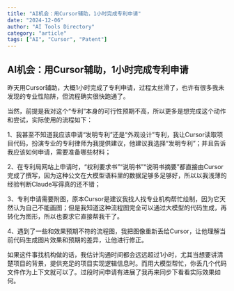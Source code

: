 ```yaml
---
title: "AI机会：用Cursor辅助，1小时完成专利申请"
date: "2024-12-06"
author: "AI Tools Directory"
category: "article"
tags: ["AI", "Cursor", "Patent"]
---
```


## AI机会：用Cursor辅助，1小时完成专利申请
昨天用Cursor辅助，大概1小时完成了专利申请，过程太丝滑了，也许有很多我未发现的专业性陷阱，但流程确实很快跑通了。

当然，前提是我对这个“专利”本身的可行性预期不高，所以更多是想完成这个动作和尝试，实际使用的流程如下：

1、我甚至不知道我应该申请“发明专利”还是“外观设计”专利，我让Cursor读取项目代码，扮演专业的专利律师为我提供建议，他建议我选择“发明专利”；并且告诉我应该如何申请，需要准备哪些材料；  

2、在专利局网站上申请时，“权利要求书”“说明书”“说明书摘要”都直接由Cursor完成了撰写，因为这种公文在大模型语料里的数据足够多足够好，所以以我浅薄的经验判断Claude写得真的还不错；  

3、专利申请需要附图，原本Cursor是建议我找人找专业机构帮忙绘制，因为它天然认为自己不能画图；但是我知道这种流程图完全可以通过大模型的代码生成，再转化为图形，所以也要求它直接帮我干了。  

4、遇到了一些和效果预期不符的流程图，我把图像重新丢给Cursor，让他理解当前代码生成图片效果和预期的差异，让他进行修正。  


如果这件事找机构做的话，我估计沟通时间都会远远超过1小时，尤其当想要讲清楚项目的背景，提供充足的项目实现逻辑信息时。而用大模型帮忙，你丢几个代码文件作为上下文就可以了。过段时间申请有进展了我再来同步下看看实际效果如何。